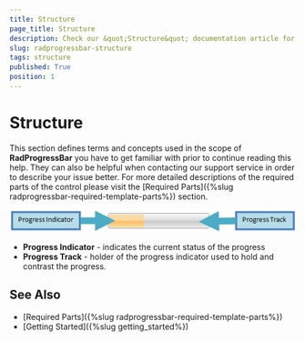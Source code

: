 ```yaml
---
title: Structure
page_title: Structure
description: Check our &quot;Structure&quot; documentation article for the RadProgressBar {{ site.framework_name }} control.
slug: radprogressbar-structure
tags: structure
published: True
position: 1
---
```


# Structure

This section defines terms and concepts used in the scope of __RadProgressBar__ you have to get familiar with prior to continue reading this help. They can also be helpful when contacting our support service in order to describe your issue better. For more detailed descriptions of the required parts of the control please visit the [Required Parts]({%slug radprogressbar-required-template-parts%}) section.  

![](images/RadProgressBar_structure.png)

* __Progress Indicator__ - indicates the current status of the progress 
* __Progress Track__ - holder of the progress indicator used to hold and contrast the progress.

## See Also
 * [Required Parts]({%slug radprogressbar-required-template-parts%})
 * [Getting Started]({%slug getting_started%})